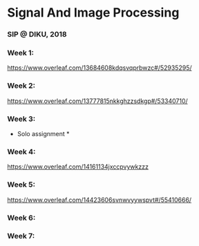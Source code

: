 # Signal And Image Processing
### SIP @ DIKU, 2018

### Week 1:
https://www.overleaf.com/13684608kdqsvqprbwzc#/52935295/

### Week 2:
https://www.overleaf.com/13777815nkkghzzsdkgp#/53340710/

### Week 3:
* Solo assignment *

### Week 4:
https://www.overleaf.com/14161134jxccpvywkzzz

### Week 5:
https://www.overleaf.com/14423606svnwvyywspvt#/55410666/

### Week 6:

### Week 7: